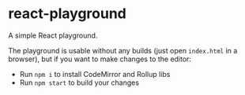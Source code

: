 # react-playground
A simple React playground.

The playground is usable without any builds (just open `index.html` in a browser), but if you want to make changes to the editor:
* Run `npm i` to install CodeMirror and Rollup libs
* Run `npm start` to build your changes 

